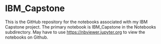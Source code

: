 # IBM_Capstone
This is the GitHub repository for the notebooks associated with my IBM Capstone project.
The primary notebook is IBM_Capstone in the Notebooks subdirectory.
May have to use https://nbviewer.jupyter.org to view the notebooks on Github.
